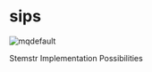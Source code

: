 # sips

![mqdefault](https://github.com/stemstr/sips/assets/40177960/1082c840-6d17-47ff-99d4-26a07b011442)

Stemstr Implementation Possibilities
